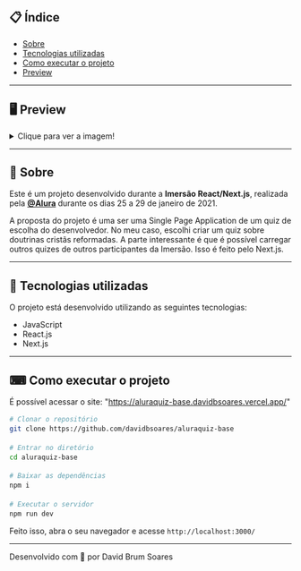 ## 📋 Índice

- [Sobre](#-Sobre)
- [Tecnologias utilizadas](#-Tecnologias-utilizadas)
- [Como executar o projeto](#-Como-executar-o-projeto)
- [Preview](#-Preview)

---

## 🖥 Preview 
<details>
  <summary>Clique para ver a imagem!</summary>
  
  ![](/public/assets/index.png)
  
</details>

---

## 📖 Sobre 

Este é um projeto desenvolvido durante a **Imersão React/Next.js**, realizada pela **[@Alura](https://www.alura.com.br)** durante os dias 25 a 29 de janeiro de 2021.

A proposta do projeto é uma ser uma Single Page Application de um quiz de escolha do desenvolvedor. No meu caso, escolhi criar um quiz sobre doutrinas cristãs reformadas. A parte interessante é que é possível carregar outros quizes de outros participantes da Imersão. Isso é feito pelo Next.js.

--- 

## 🚀 Tecnologias utilizadas

O projeto está desenvolvido utilizando as seguintes tecnologias:

- JavaScript
- React.js
- Next.js

--- 

## ⌨ Como executar o projeto


É possível acessar o site: "https://aluraquiz-base.davidbsoares.vercel.app/"

```bash
# Clonar o repositório
git clone https://github.com/davidbsoares/aluraquiz-base

# Entrar no diretório
cd aluraquiz-base

# Baixar as dependências
npm i

# Executar o servidor
npm run dev
```

Feito isso, abra o seu navegador e acesse `http://localhost:3000/`

---


Desenvolvido com 💜 por David Brum Soares
